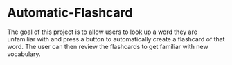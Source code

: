 # Automatic-Flashcard
The goal of this project is to allow users to look up a word they are unfamiliar with and press a button to automatically create a flashcard of that word. The user can then review the flashcards to get familiar with new vocabulary.
